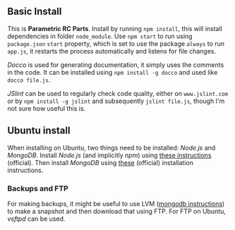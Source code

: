 ## Basic Install ##
This is **Parametric RC Parts**. Install by running `npm install`, this will install dependencies in folder `node_module`. Use `npm start` to run using `package.json` `start` property, which is set to use the package `always` to run `app.js`, it restarts the process automatically and listens for file changes.

*Docco* is used for generating documentation, it simply uses the comments in the code. It can be installed using `npm install -g docco` and used like `docco file.js`.

*JSlint* can be used to regularly check code quality, either on `www.jslint.com` or by `npm install -g jslint` and subsequently `jslint file.js`, though I'm not sure how useful this is.

## Ubuntu install ##
When installing on Ubuntu, two things need to be installed: *Node.js* and *MongoDB*. Install *Node.js* (and implicitly *npm*) using [these instructions](https://github.com/joyent/node/wiki/Installing-Node.js-via-package-manager#wiki-ubuntu-mint-elementary-os) (official). Then install *MongoDB* using [these](http://docs.mongodb.org/manual/tutorial/install-mongodb-on-ubuntu/#install-mongodb) (official) installation instructions.

### Backups and FTP ###
For making backups, it might be useful to use LVM ([mongodb instructions](http://docs.mongodb.org/manual/tutorial/back-up-databases-with-filesystem-snapshots/#lvm-backup-and-restore)) to make a snapshot and then download that using FTP. For FTP on Ubuntu, *vsftpd* can be used.